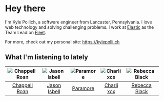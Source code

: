 # Hey there


I'm Kyle Pollich, a software engineer from Lancaster, Pennsylvania. I love web technology and solving challenging problems.
I work at [Elastic](https://www.elastic.co/) as the Team Lead on [Fleet](https://www.elastic.co/guide/en/fleet/current/fleet-overview.html).

For more, check out my personal site: https://kylepolli.ch

## What I'm listening to lately

<!-- begin artists -->
  |![Chappell Roan](https://i.scdn.co/image/ab6761610000f178cde5a0d57c1b79de5fce6bee)|![Jason Isbell](https://i.scdn.co/image/ab6761610000f1789c4def51159843ebc3182b11)|![Paramore](https://i.scdn.co/image/ab6761610000f178b10c34546a4ca2d7faeb8865)|![Charli xcx](https://i.scdn.co/image/ab6761610000f178936885667ef44c306483c838)|![Rebecca Black](https://i.scdn.co/image/ab6761610000f17892dc0819eb1b31b2eeedaae1)|
  |:---:|:---:|:---:|:---:|:---:|
  |[Chappell Roan](https://open.spotify.com/artist/7GlBOeep6PqTfFi59PTUUN)|[Jason Isbell](https://open.spotify.com/artist/3Q8wgwyVVv0z4UEh1HB0KY)|[Paramore](https://open.spotify.com/artist/74XFHRwlV6OrjEM0A2NCMF)|[Charli xcx](https://open.spotify.com/artist/25uiPmTg16RbhZWAqwLBy5)|[Rebecca Black](https://open.spotify.com/artist/3Vl9fyKMIdLMswk8ai3mm9)|
<!-- end artists -->
